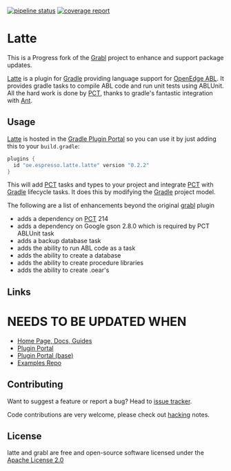 [![pipeline status][pipeline-img]][pipeline-target] [![coverage report][coverage-img]][coverage-target]

# Latte

This is a Progress fork of the [Grabl](https://gitlab.com/grabl) project to enhance and support package updates.

[Latte] is a plugin for [Gradle] providing language support for
[OpenEdge ABL][openedge]. It provides gradle tasks to compile ABL code
and run unit tests using ABLUnit. All the hard work is done by [PCT],
thanks to gradle's fantastic integration with [Ant].

## Usage

[Latte] is hosted in the [Gradle Plugin Portal][grportal-grabl] so you
can use it by just adding this to your `build.gradle`:

```groovy
plugins {
  id "oe.espresso.latte.latte" version "0.2.2"
}
```

This will add [PCT][] tasks and types to your project and integrate
[PCT] with [Gradle] lifecycle tasks. It does this by modifying the
[Gradle] project model.

The following are a list of enhancements beyond the original [grabl] plugin

- adds a dependency on [PCT] 214
- adds a dependency on Google gson 2.8.0 which is required by PCT ABLUnit task
- adds a backup database task
- adds the ability to run ABL code as a task
- adds the ability to create a database
- adds the ability to create procedure libraries
- adds the ability to create .oear's

## Links

# NEEDS TO BE UPDATED WHEN

- [Home Page, Docs, Guides][grabl]
- [Plugin Portal][grportal-grabl]
- [Plugin Portal (base)][grportal-grabl-base]
- [Examples Repo](https://gitlab.com/grabl/grabl-samples)

## Contributing

Want to suggest a feature or report a bug? Head to [issue tracker][issues].

Code contributions are very welcome, please check out [hacking][] notes.

## License

latte and grabl are free and open-source software licensed under the
[Apache License 2.0](https://github.com/progress/latte/LICENSE)

[gradle]: https://gradle.org/
[openedge]: https://www.progress.com/openedge
[latte]: https://github.com/progress/latte
[grabl]: https://grabl.gitlab.io/
[pct]: https://github.com/Riverside-Software/pct
[ant]: http://ant.apache.org/
[issues]: https://github.com/progress/latte/issues
[hacking]: HACKING.md
[pipeline-img]: https://gitlab.com/grabl/grabl/badges/master/pipeline.svg
[pipeline-target]: https://gitlab.com/grabl/grabl/commits/master
[coverage-img]: https://gitlab.com/grabl/grabl/badges/master/coverage.svg
[coverage-target]: https://grabl.gitlab.io/grabl/reports/clover/html/
[grportal-grabl]: https://plugins.gradle.org/plugin/oe.espresso.latte
[grportal-grabl-base]: https://plugins.gradle.org/plugin/oe.espresso.latte-base
